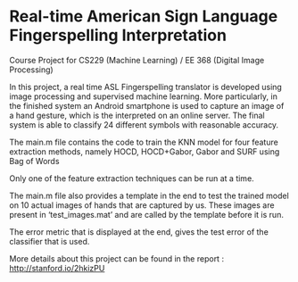 # Real-time American Sign Language Fingerspelling Interpretation

Course Project for CS229 (Machine Learning) / EE 368 (Digital Image Processing)

In this project, a real time ASL Fingerspelling translator is developed using image processing and supervised machine learning. More particularly, in the finished system an Android smartphone is used to capture an image of a hand
gesture, which is the interpreted on an online server. The final system is able to classify 24 different symbols with reasonable accuracy.

The main.m file contains the code to train the KNN model for four feature extraction methods, namely HOCD, HOCD+Gabor, Gabor and SURF using Bag of Words

Only one of the feature extraction techniques can be run at a time.

The main.m file also provides a template in the end to test the trained model on 10 actual images of hands that are captured by us. These images are present in ‘test_images.mat’ and are called by the template before it is run. 

The error metric that is displayed at the end, gives the test error of the classifier that is used.

More details about this project can be found in the report : http://stanford.io/2hkizPU


